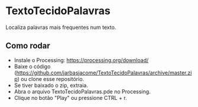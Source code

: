 # TextoTecidoPalavras
Localiza palavras mais frequentes num texto.

## Como rodar
- Instale o Processing: https://processing.org/download/
- Baixe o código (https://github.com/jarbasjacome/TextoTecidoPalavras/archive/master.zip) ou clone esse repositório.
- Se tiver baixado o zip, extraia.
- Abra o arquivo TextoTecidoPalavras.pde no Processing.
- Clique no botão "Play" ou pressione CTRL + r.
